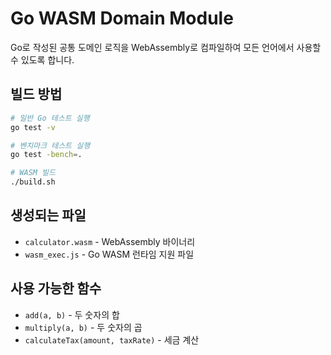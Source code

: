 # Go WASM Domain Module

Go로 작성된 공통 도메인 로직을 WebAssembly로 컴파일하여 모든 언어에서 사용할 수 있도록 합니다.

## 빌드 방법

```bash
# 일반 Go 테스트 실행
go test -v

# 벤치마크 테스트 실행
go test -bench=.

# WASM 빌드
./build.sh
```

## 생성되는 파일

- `calculator.wasm` - WebAssembly 바이너리
- `wasm_exec.js` - Go WASM 런타임 지원 파일

## 사용 가능한 함수

- `add(a, b)` - 두 숫자의 합
- `multiply(a, b)` - 두 숫자의 곱
- `calculateTax(amount, taxRate)` - 세금 계산